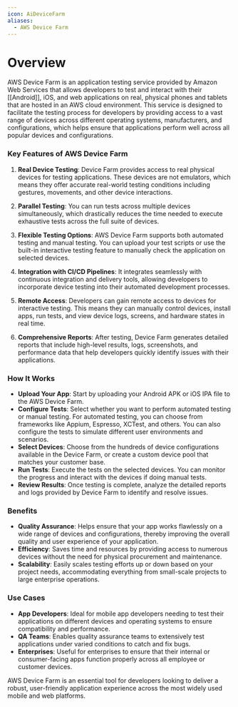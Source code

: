 ```yaml
---
icon: AiDeviceFarm
aliases:
  - AWS Device Farm
---
```


# Overview

AWS Device Farm is an application testing service provided by Amazon Web Services that allows developers to test and interact with their [[Android]], iOS, and web applications on real, physical phones and tablets that are hosted in an AWS cloud environment. This service is designed to facilitate the testing process for developers by providing access to a vast range of devices across different operating systems, manufacturers, and configurations, which helps ensure that applications perform well across all popular devices and configurations.

### Key Features of AWS Device Farm

1. **Real Device Testing**: Device Farm provides access to real physical devices for testing applications. These devices are not emulators, which means they offer accurate real-world testing conditions including gestures, movements, and other device interactions.
    
2. **Parallel Testing**: You can run tests across multiple devices simultaneously, which drastically reduces the time needed to execute exhaustive tests across the full suite of devices.
    
3. **Flexible Testing Options**: AWS Device Farm supports both automated testing and manual testing. You can upload your test scripts or use the built-in interactive testing feature to manually check the application on selected devices.
    
4. **Integration with CI/CD Pipelines**: It integrates seamlessly with continuous integration and delivery tools, allowing developers to incorporate device testing into their automated development processes.
    
5. **Remote Access**: Developers can gain remote access to devices for interactive testing. This means they can manually control devices, install apps, run tests, and view device logs, screens, and hardware states in real time.
    
6. **Comprehensive Reports**: After testing, Device Farm generates detailed reports that include high-level results, logs, screenshots, and performance data that help developers quickly identify issues with their applications.
    

### How It Works

- **Upload Your App**: Start by uploading your Android APK or iOS IPA file to the AWS Device Farm.
- **Configure Tests**: Select whether you want to perform automated testing or manual testing. For automated testing, you can choose from frameworks like Appium, Espresso, XCTest, and others. You can also configure the tests to simulate different user environments and scenarios.
- **Select Devices**: Choose from the hundreds of device configurations available in the Device Farm, or create a custom device pool that matches your customer base.
- **Run Tests**: Execute the tests on the selected devices. You can monitor the progress and interact with the devices if doing manual tests.
- **Review Results**: Once testing is complete, analyze the detailed reports and logs provided by Device Farm to identify and resolve issues.

### Benefits

- **Quality Assurance**: Helps ensure that your app works flawlessly on a wide range of devices and configurations, thereby improving the overall quality and user experience of your application.
- **Efficiency**: Saves time and resources by providing access to numerous devices without the need for physical procurement and maintenance.
- **Scalability**: Easily scales testing efforts up or down based on your project needs, accommodating everything from small-scale projects to large enterprise operations.

### Use Cases

- **App Developers**: Ideal for mobile app developers needing to test their applications on different devices and operating systems to ensure compatibility and performance.
- **QA Teams**: Enables quality assurance teams to extensively test applications under varied conditions to catch and fix bugs.
- **Enterprises**: Useful for enterprises to ensure that their internal or consumer-facing apps function properly across all employee or customer devices.

AWS Device Farm is an essential tool for developers looking to deliver a robust, user-friendly application experience across the most widely used mobile and web platforms.